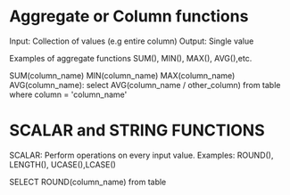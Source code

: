 # Aggregate or Column functions

Input: Collection of values (e.g entire column)
Output: Single value

Examples of aggregate functions
SUM(), MIN(), MAX(), AVG(),etc.

SUM(column_name)
MIN(column_name)
MAX(column_name)
AVG(column_name): select AVG(column_name / other_column) from table where column = 'column_name'

# SCALAR and STRING FUNCTIONS

SCALAR: Perform operations on every input value.
Examples: ROUND(), LENGTH(), UCASE(),LCASE()

SELECT ROUND(column_name) from table